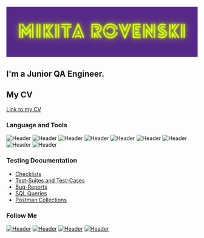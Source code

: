 ![Header](https://github.com/nikkichristtt/nikkichristtt/blob/main/assets/MikitaRovenski.png)
## I'm a Junior QA Engineer.
## My CV
[Link to my CV](https://drive.google.com/file/d/19-xm6D-IUlPX8hhTWdKoJm3KA5QY30-A/view?usp=share_link)



### Language and Tools
![Header](https://img.shields.io/badge/Jira-090909?style=for-the-badge&logo=jira&logoColor=136be1)
![Header](https://img.shields.io/badge/Postman-090909?style=for-the-badge&logo=postman&logoColor=f76935)
![Header](https://img.shields.io/badge/Github-090909?style=for-the-badge&logo=github&logoColor=8cc4d7)
![Header](https://img.shields.io/badge/AzureDevops-090909?style=for-the-badge&logo=azuredevops&logoColor=0074d0)
![Header](https://img.shields.io/badge/MySQL-090909?style=for-the-badge&logo=mysql&logoColor=00618a)
![Header](https://img.shields.io/badge/DevTools-090909?style=for-the-badge&logo=googlechrome&logoColor=2674f2)
![Header](https://img.shields.io/badge/AndroidStudio-090909?style=for-the-badge&logo=androidstudio&logoColor=3ad07d)
![Header](https://img.shields.io/badge/Fiddler-090909?style=for-the-badge&logo=fiddler&logoColor=8cc4d7)
![Header](https://img.shields.io/badge/CharlesProxy-090909?style=for-the-badge&logo=charlesproxy&logoColor=8cc4d7)

### Testing Documentation

- [Checklists](https://github.com/nikkichristtt/Checklists.git)
- [Test-Suites and Test-Cases](https://github.com/nikkichristtt/Test-Suites-and-Test-Cases)
- [Bug-Reports](https://github.com/artichokeee/bug-reports)
- [SQL Queries](https://github.com/artichokeee/SQL)
- [Postman Collections](https://github.com/artichokeee/postman)

### Follow Me
[![Header](https://img.shields.io/badge/Linkedin-090909?style=for-the-badge&logo=linkedin&logoColor=0073b1)](https://www.linkedin.com/in/mikita-rovenski-549230269/)
[![Header](https://img.shields.io/badge/Facebook-090909?style=for-the-badge&logo=facebook&logoColor=1c96e8)](https://www.facebook.com/nikkichristtt)
[![Header](https://img.shields.io/badge/Telegram-090909?style=for-the-badge&logo=telegram&logoColor=31a5db)](https://t.me/nikkichrist)
[![Header](https://img.shields.io/badge/Instagram-090909?style=for-the-badge&logo=instagram&logoColor=9939a3)](https://instagram.com/nikki__christ?igshid=YmMyMTA2M2Y=)

